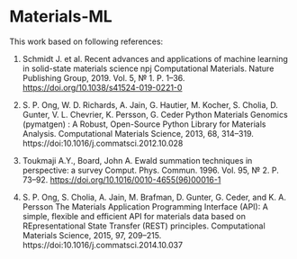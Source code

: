 # Materials-ML
This work based on following references:

1) Schmidt J. et al. 
Recent advances and applications of machine learning in solid-state materials science 
npj Computational Materials. Nature Publishing Group, 2019. Vol. 5, № 1. P. 1–36.
https://doi.org/10.1038/s41524-019-0221-0

2) S. P. Ong, W. D. Richards, A. Jain, G. Hautier, M. Kocher, S. Cholia, D. Gunter, V. L. Chevrier, K. Persson, G. Ceder
Python Materials Genomics (pymatgen) : A Robust, Open-Source Python Library for Materials Analysis.
Computational Materials Science, 2013, 68, 314–319.
https://doi:10.1016/j.commatsci.2012.10.028

3) Toukmaji A.Y., Board, John A. 
Ewald summation techniques in perspective: a survey
Comput. Phys. Commun. 1996. Vol. 95, № 2. P. 73–92.
https://doi.org/10.1016/0010-4655(96)00016-1

4) S. P. Ong, S. Cholia, A. Jain, M. Brafman, D. Gunter, G. Ceder, and K. A. Persson
The Materials Application Programming Interface (API): A simple, flexible and efficient API for materials data based on REpresentational State Transfer (REST) principles.
Computational Materials Science, 2015, 97, 209–215.
https://doi:10.1016/j.commatsci.2014.10.037

